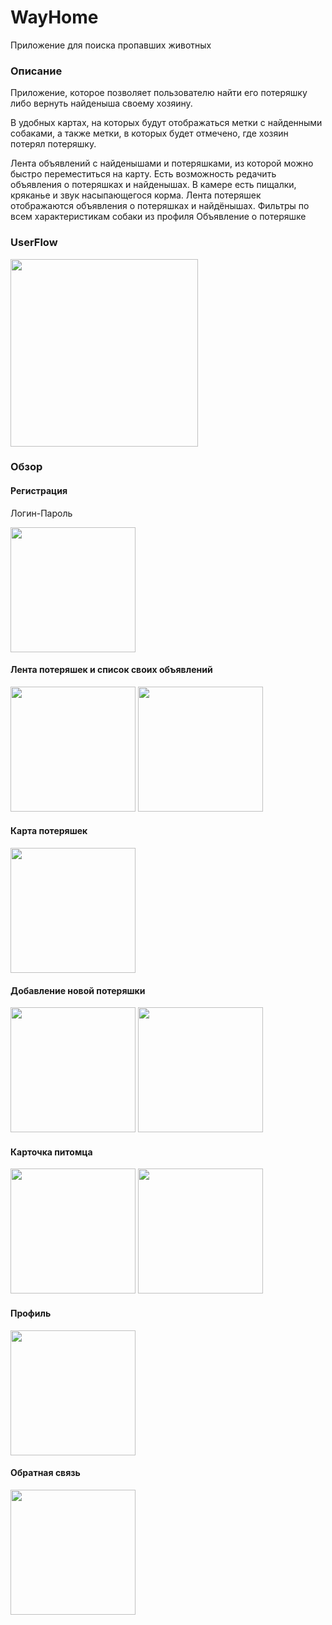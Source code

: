# WayHome
Приложение для поиска пропавших животных

### Описание
Приложение, которое позволяет пользователю найти его потеряшку 
либо вернуть найденыша своему хозяину. 

В удобных картах, на которых будут отображаться метки с найденными собаками, 
а также метки, в которых будет отмечено, где хозяин потерял потеряшку. 

Лента объявлений с найденышами и потеряшками, из которой можно быстро переместиться на карту.
Есть возможность редачить объявления о потеряшках и найденышах. 
В камере есть пищалки, кряканье и звук насыпающегося корма. 
Лента потеряшек отображаются объявления о потеряшках и найдёнышах.
Фильтры по всем характеристикам собаки из профиля Объявление о потеряшке

### UserFlow
<img src="photos/UserFlow.png" width="300">

### Обзор
#### Регистрация
Логин-Пароль

<img src="photos/Screenshot_2023-05-21-21-39-57-581_com.example.wayhome-edit.jpg" width="200">

#### Лента потеряшек и список своих объявлений
<img src="photos/IMG_20230521_215241.jpg" width="200"> <img src="photos/Screenshot_2023-05-21-21-52-57-268_com.example.wayhome-edit.jpg" width="200">

#### Карта потеряшек
<img src="photos/Screenshot_2023-05-21-21-53-18-353_com.example.wayhome-edit.jpg" width="200">

#### Добавление новой потеряшки
<img src="photos/Screenshot_2023-05-21-21-53-36-384_com.example.wayhome-edit.jpg" width="200"> <img src="photos/Screenshot_2023-05-21-21-53-50-157_com.example.wayhome-edit.jpg" width="200">

#### Карточка питомца
<img src="photos/Screenshot_2023-05-21-21-57-44-701_com.example.wayhome-edit.jpg" width="200"> <img src="photos/Screenshot_2023-05-21-21-57-57-654_com.example.wayhome-edit.jpg" width="200">

#### Профиль
<img src="photos/Screenshot_2023-05-21-21-54-27-647_com.example.wayhome-edit.jpg" width="200">

#### Обратная связь
<img src="photos/Screenshot_2023-05-21-21-57-08-640_com.example.wayhome-edit.jpg" width="200">
